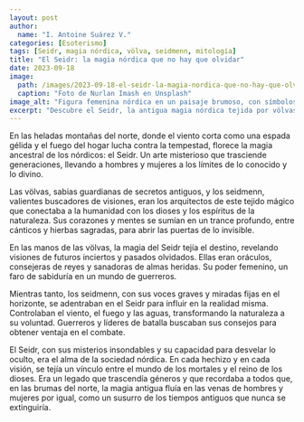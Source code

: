 ```yaml
---
layout: post
author:
  name: "I. Antoine Suárez V."
categories: [Esoterismo]
tags: [Seidr, magia nórdica, völva, seidmenn, mitología]
title: "El Seidr: la magia nórdica que no hay que olvidar"
date: 2023-09-18
image:
  path: /images/2023-09-18-el-seidr-la-magia-nordica-que-no-hay-que-olvidar.jpg
  caption: "Foto de Nurlan Imash en Unsplash"
image_alt: "Figura femenina nórdica en un paisaje brumoso, con símbolos rúnicos alrededor"
excerpt: "Descubre el Seidr, la antigua magia nórdica tejida por völvas y seidmenn para conectar con lo divino, influir en el destino y transformar la realidad."
---
```


En las heladas montañas del norte, donde el viento corta como una espada gélida y el fuego del hogar lucha contra la tempestad, florece la magia ancestral de los nórdicos: el Seidr. Un arte misterioso que trasciende generaciones, llevando a hombres y mujeres a los límites de lo conocido y lo divino.

Las völvas, sabias guardianas de secretos antiguos, y los seidmenn, valientes buscadores de visiones, eran los arquitectos de este tejido mágico que conectaba a la humanidad con los dioses y los espíritus de la naturaleza. Sus corazones y mentes se sumían en un trance profundo, entre cánticos y hierbas sagradas, para abrir las puertas de lo invisible.

En las manos de las völvas, la magia del Seidr tejía el destino, revelando visiones de futuros inciertos y pasados olvidados. Ellas eran oráculos, consejeras de reyes y sanadoras de almas heridas. Su poder femenino, un faro de sabiduría en un mundo de guerreros.

Mientras tanto, los seidmenn, con sus voces graves y miradas fijas en el horizonte, se adentraban en el Seidr para influir en la realidad misma. Controlaban el viento, el fuego y las aguas, transformando la naturaleza a su voluntad. Guerreros y líderes de batalla buscaban sus consejos para obtener ventaja en el combate.

El Seidr, con sus misterios insondables y su capacidad para desvelar lo oculto, era el alma de la sociedad nórdica. En cada hechizo y en cada visión, se tejía un vínculo entre el mundo de los mortales y el reino de los dioses. Era un legado que trascendía géneros y que recordaba a todos que, en las brumas del norte, la magia antigua fluía en las venas de hombres y mujeres por igual, como un susurro de los tiempos antiguos que nunca se extinguiría.